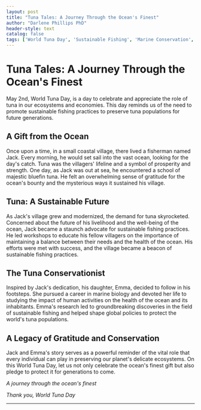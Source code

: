 ```yaml
---
layout: post
title: "Tuna Tales: A Journey Through the Ocean's Finest"
author: "Darlene Phillips PhD"
header-style: text
catalog: false
tags: ['World Tuna Day', 'Sustainable Fishing', 'Marine Conservation', 'Tuna Ecosystems', 'Gratitude Journal']
---
```


# Tuna Tales: A Journey Through the Ocean's Finest  

May 2nd, World Tuna Day, is a day to celebrate and appreciate the role of tuna in our ecosystems and economies. This day reminds us of the need to promote sustainable fishing practices to preserve tuna populations for future generations.  

## A Gift from the Ocean  

Once upon a time, in a small coastal village, there lived a fisherman named Jack. Every morning, he would set sail into the vast ocean, looking for the day's catch. Tuna was the villagers' lifeline and a symbol of prosperity and strength. One day, as Jack was out at sea, he encountered a school of majestic bluefin tuna. He felt an overwhelming sense of gratitude for the ocean's bounty and the mysterious ways it sustained his village.  

## Tuna: A Sustainable Future  

As Jack's village grew and modernized, the demand for tuna skyrocketed. Concerned about the future of his livelihood and the well-being of the ocean, Jack became a staunch advocate for sustainable fishing practices. He led workshops to educate his fellow villagers on the importance of maintaining a balance between their needs and the health of the ocean. His efforts were met with success, and the village became a beacon of sustainable fishing practices.  

## The Tuna Conservationist  

Inspired by Jack's dedication, his daughter, Emma, decided to follow in his footsteps. She pursued a career in marine biology and devoted her life to studying the impact of human activities on the health of the ocean and its inhabitants. Emma's research led to groundbreaking discoveries in the field of sustainable fishing and helped shape global policies to protect the world's tuna populations.  

## A Legacy of Gratitude and Conservation  

Jack and Emma's story serves as a powerful reminder of the vital role that every individual can play in preserving our planet's delicate ecosystems. On this World Tuna Day, let us not only celebrate the ocean's finest gift but also pledge to protect it for generations to come.  

*A journey through the ocean's finest*  

_Thank you, World Tuna Day_  

---  

